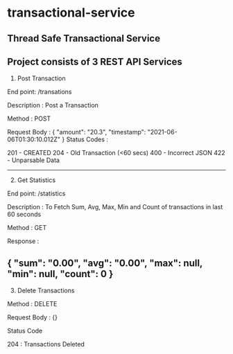 # transactional-service
Thread Safe Transactional Service
-----------------------------------------------------------------------------
Project consists of 3 REST API Services
-----------------------------------------------------------------------------

1. Post Transaction
 
End point: /transations

Description : Post a Transaction

Method : POST 

Request Body :
{
"amount": "20.3",
"timestamp": "2021-06-06T01:30:10.012Z"
}
Status Codes :

201 - CREATED
204 - Old Transaction (<60 secs)
400 - Incorrect JSON
422 - Unparsable Data

-----------------------------------------------------------------------------

2. Get Statistics

End point: /statistics

Description : To Fetch Sum, Avg, Max, Min and Count of transactions in last 60 seconds

Method : GET

Response : 

{
    "sum": "0.00",
    "avg": "0.00",
    "max": null,
    "min": null,
    "count": 0
}
-----------------------------------------------------------------------------

3. Delete Transactions

Method : DELETE

Request Body : {}

Status Code 

204 : Transactions Deleted

